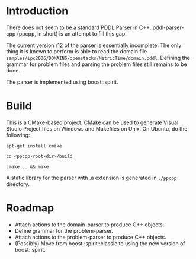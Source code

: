 # Introduction #

There does not seem to be a standard PDDL Parser in C++. pddl-parser-cpp (ppcpp, in short) is an attempt to fill this gap.

The current version [r12](https://code.google.com/p/pddl-parser-cpp/source/detail?r=12) of the parser is essentially incomplete. The only thing it is known to perform is able to read the domain file `samples/ipc2006/DOMAINS/openstacks/MetricTime/domain.pddl`. Defining the grammar for problem files and parsing the problem files still remains to be done.

The parser is implemented using boost::spirit.

# Build #

This is a CMake-based project. CMake can be used to generate Visual Studio Project files on Windows and Makefiles on Unix. On Ubuntu, do the following:

`apt-get install cmake`

`cd <ppcpp-root-dir>/build`

`cmake .. && make`

A static library for the parser with .a extension is generated in `./ppcpp` directory.

# Roadmap #

  * Attach actions to the domain-parser to produce C++ objects.
  * Define grammar for the problem-parser.
  * Attach actions to the problem-parser to produce C++ objects.
  * (Possibly) Move from boost::spirit::classic to using the new version of boost::spirit.
